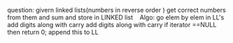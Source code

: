 question:
givern linked lists(numbers in reverse order )
get correct numbers from them and sum and store in LINKED list
​
​
​
Algo:
go elem by elem in LL's add digits along with carry add digits along with carry
if iterator ==NULL then return 0;
append this to LL
​
